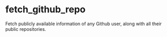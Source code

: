 # fetch_github_repo
Fetch publicly available information of any Github user, along with all their public repositories.
